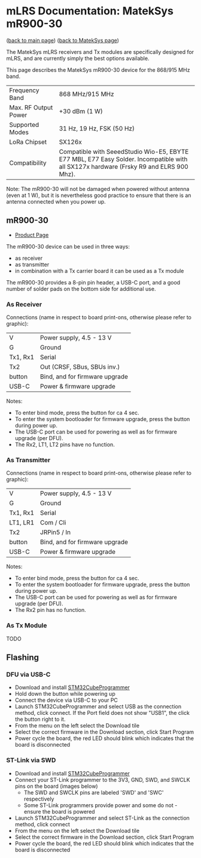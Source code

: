 # mLRS Documentation: MatekSys mR900-30 #

([back to main page](../README.md))
([back to MatekSys page](MATEKSYS.md))

The MatekSys mLRS receivers and Tx modules are specifically designed for mLRS, and are currently simply the best options available. 

This page describes the MatekSys mR900-30 device for the 868/915 MHz band.

<table>
  <tbody>
    <tr>
      <td>Frequency Band</td>
      <td>868 MHz/915 MHz</td>
    </tr>
    <tr>
      <td>Max. RF Output Power</td>
      <td>+30 dBm (1 W)</td>
    </tr>
    <tr>
      <td>Supported Modes</td>
      <td>31 Hz, 19 Hz, FSK (50 Hz)</td>
    </tr>
    <tr>
      <td>LoRa Chipset</td>
      <td>SX126x</td>
    </tr>
    <tr>
      <td>Compatibility</td>
      <td>Compatible with SeeedStudio Wio-E5, EBYTE E77 MBL, E77 Easy Solder. Incompatible with all SX127x hardware (Frsky R9 and ELRS 900 Mhz).</td>
    </tr>
  </tbody>
</table>

Note: The mR900-30 will not be damaged when powered without antenna (even at 1 W), but it is nevertheless good practice to ensure that there is an antenna connected when you power up.


## mR900-30 ##

- [Product Page](https://www.mateksys.com/?page_id=12174)

The mR900-30 device can be used in three ways:
- as receiver
- as transmitter
- in combination with a Tx carrier board it can be used as a Tx module

The mR900-30 provides a 8-pin pin header, a USB-C port, and a good number of solder pads on the bottom side for additional use.


### As Receiver ###

Connections (name in respect to board print-ons, otherwise please refer to graphic):

<table>
  <tbody>
    <tr>
      <td>V</td><td>Power supply, 4.5 - 13 V</td>
    </tr><tr>
      <td>G</td><td>Ground</td>
    </tr><tr>
      <td>Tx1, Rx1</td><td>Serial</td>
    </tr><tr>
      <td>Tx2</td><td>Out (CRSF, SBus, SBUs inv.)</td>
    </tr><tr>
      <td>button</td><td>Bind, and for firmware upgrade</td>
    </tr><tr>
      <td>USB-C</td><td>Power & firmware upgrade</td>
    </tr>
  </tbody>
</table>

Notes:
- To enter bind mode, press the button for ca 4 sec.
- To enter the system bootloader for firmware upgrade, press the button during power up.
- The USB-C port can be used for powering as well as for firmware upgrade (per DFU).
- The Rx2, LT1, LT2 pins have no function.


### As Transmitter ###

Connections (name in respect to board print-ons, otherwise please refer to graphic):

<table>
  <tbody>
    <tr>
      <td>V</td><td>Power supply, 4.5 - 13 V</td>
    </tr><tr>
      <td>G</td><td>Ground</td>
    </tr><tr>
      <td>Tx1, Rx1</td><td>Serial</td>
    </tr><tr>
      <td>LT1, LR1</td><td>Com / Cli</td>
    </tr><tr>
      <td>Tx2</td><td>JRPin5 / In</td>
    </tr><tr>
      <td>button</td><td>Bind, and for firmware upgrade</td>
    </tr><tr>
      <td>USB-C</td><td>Power & firmware upgrade</td>
    </tr>
  </tbody>
</table>

Notes:
- To enter bind mode, press the button for ca 4 sec.
- To enter the system bootloader for firmware upgrade, press the button during power up.
- The USB-C port can be used for powering as well as for firmware upgrade (per DFU).
- The Rx2 pin has no function.


### As Tx Module ###

TODO


## Flashing ##

### DFU via USB-C ###

- Download and install [STM32CubeProgrammer](https://www.st.com/en/development-tools/stm32cubeprog.html)
- Hold down the button while powering up
- Connect the device via USB-C to your PC
- Launch STM32CubeProgrammer and select USB as the connection method, click connect. If the Port field does not show "USB1", the click the button right to it.
- From the menu on the left select the Download tile
- Select the correct firmware in the Download section, click Start Program
- Power cycle the board, the red LED should blink which indicates that the board is disconnected


### ST-Link via SWD ###

- Download and install [STM32CubeProgrammer](https://www.st.com/en/development-tools/stm32cubeprog.html)
- Connect your ST-Link programmer to the 3V3, GND, SWD, and SWCLK pins on the board (images below)
    - The SWD and SWCLK pins are labeled 'SWD' and 'SWC' respectively
    - Some ST-Link programmers provide power and some do not - ensure the board is powered
- Launch STM32CubeProgrammer and select ST-Link as the connection method, click connect
- From the menu on the left select the Download tile
- Select the correct firmware in the Download section, click Start Program
- Power cycle the board, the red LED should blink which indicates that the board is disconnected


